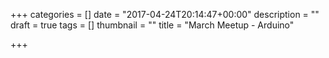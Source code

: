 +++
categories = []
date = "2017-04-24T20:14:47+00:00"
description = ""
draft = true
tags = []
thumbnail = ""
title = "March Meetup - Arduino"

+++
